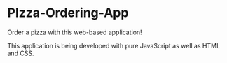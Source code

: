 # PIzza-Ordering-App
Order a pizza with this web-based application!

This application is being developed with pure JavaScript as well as HTML and CSS.


